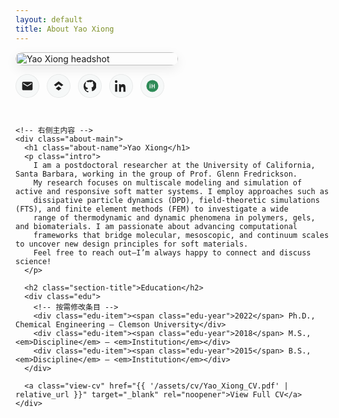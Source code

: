 ```yaml
---
layout: default
title: About Yao Xiong
---
```


<style>
  :root{
    --accent: seagreen;              /* 主题色：与你之前想要的 seagreen 一致 */
    --text: #222;
    --muted: #666;
    --bg-soft: #f6f8f8;
  }
  .about-wrap{
    display:flex; gap:28px; align-items:flex-start;
    margin: 0 0 2.5rem 0;
    flex-wrap:wrap;                   /* 移动端自动换行 */
  }
  .about-photo{
    width:260px; max-width:100%;
  }
  .about-photo img{
    width:100%; height:auto; display:block;
    border-radius:14px;
    box-shadow:0 6px 18px rgba(0,0,0,.08);
  }
  .social-row{
    margin-top:14px; display:flex; gap:12px; flex-wrap:wrap;
  }
  .social-btn{
    width:38px; height:38px; border-radius:50%;
    display:grid; place-items:center; background:var(--bg-soft);
    box-shadow: inset 0 0 0 1px rgba(0,0,0,.06);
    transition:transform .12s ease, box-shadow .2s ease, background .2s ease;
  }
  .social-btn:hover{ transform:translateY(-1px); box-shadow:0 6px 14px rgba(0,0,0,.10); background:#fff; }
  .social-btn svg{ width:20px; height:20px; fill:var(--text); }
  .social-btn.orcid svg circle{ fill: var(--accent); }
  .social-btn.orcid svg path{ fill:#fff; }
  .about-main{ flex:1 1 420px; min-width:320px; }
  .about-name{ font-size:1.8rem; font-weight:700; margin:.25rem 0 0.75rem; }
  .intro{ font-size:1.02rem; line-height:1.6; color:var(--text); max-width:72ch; }
  .section-title{ font-size:1.1rem; letter-spacing:.02em; margin:1.75rem 0 .75rem; font-weight:700; }

  /* 教育时间轴 */
  .edu{
    position:relative; padding-left:26px;
  }
  .edu::before{
    content:""; position:absolute; left:8px; top:6px; bottom:6px; width:2px; background:rgba(46,139,87,.25);
  }
  .edu-item{ position:relative; margin: .6rem 0 .6rem; color:var(--text); }
  .edu-item::before{
    content:""; position:absolute; left:-18px; top:.45rem;
    width:10px; height:10px; border-radius:50%; background:var(--accent);
    box-shadow: 0 0 0 3px rgba(46,139,87,.15);
  }
  .edu-year{ font-weight:700; margin-right:.4rem; }
  .view-cv{
    display:inline-block; margin-top: .75rem; text-decoration:none; font-weight:600;
    color:var(--accent); border-bottom:2px solid transparent;
  }
  .view-cv:hover{ border-color:var(--accent); }
</style>

<div class="post">
  <div class="about-wrap">
    <!-- 左侧头像 + 社交 -->
    <div class="about-photo">
      <img src="{{ '/assets/img/Yao Xiong_headshot_Transp.jpg' | relative_url }}" alt="Yao Xiong headshot">
      <div class="social-row">
        <!-- 邮件 -->
        <a class="social-btn" href="mailto:yao@example.edu" aria-label="Email">
          <svg viewBox="0 0 24 24" aria-hidden="true"><path d="M20 4H4a2 2 0 0 0-2 2v12c0 1.1.9 2 2 2h16a2 2 0 0 0 2-2V6c0-1.1-.9-2-2-2Zm0 4-8 5L4 8V6l8 5 8-5v2Z"/></svg>
        </a>
        <!-- Google Scholar -->
        <a class="social-btn" href="https://scholar.google.com/citations?user=YOUR_ID" target="_blank" rel="noopener" aria-label="Google Scholar">
          <svg viewBox="0 0 24 24" aria-hidden="true"><path d="m12 3 9 7-3.5 2.7L12 8.5 6.5 12.7 3 10l9-7Zm0 9.7 5.5 4-5.5 4-5.5-4 5.5-4Z"/></svg>
        </a>
        <!-- GitHub -->
        <a class="social-btn" href="https://github.com/yaoxiong-p" target="_blank" rel="noopener" aria-label="GitHub">
          <svg viewBox="0 0 24 24" aria-hidden="true"><path d="M12 .5A12 12 0 0 0 0 12.7c0 5.4 3.4 9.9 8.2 11.5.6.1.8-.3.8-.6v-2c-3.3.7-4-1.6-4-1.6-.5-1.3-1.2-1.6-1.2-1.6-1-.7.1-.7.1-.7 1.1.1 1.7 1.1 1.7 1.1 1 .1 1.7-.7 1.9-1a3.1 3.1 0 0 1 .9-1.8C5.2 14.7 3.2 13.8 3.2 10a4.7 4.7 0 0 1 1.3-3.3 4.4 4.4 0 0 1 .1-3.3s1-.3 3.4 1.3a11.8 11.8 0 0 1 6.2 0c2.3-1.6 3.3-1.3 3.3-1.3.5 1 .5 2.3.1 3.3a4.7 4.7 0 0 1 1.3 3.3c0 3.8-2 4.7-4 5a3.4 3.4 0 0 1 1 2.6v3.8c0 .3.2.7.9.6 4.8-1.6 8.2-6.1 8.2-11.5A12 12 0 0 0 12 .5Z"/></svg>
        </a>
        <!-- LinkedIn -->
        <a class="social-btn" href="https://www.linkedin.com/in/YOUR_ID" target="_blank" rel="noopener" aria-label="LinkedIn">
          <svg viewBox="0 0 24 24" aria-hidden="true"><path d="M4.98 3.5C4.98 4.88 3.86 6 2.5 6S0 4.88 0 3.5 1.12 1 2.5 1s2.48 1.12 2.48 2.5ZM.5 8.5h4V23h-4V8.5Zm7 0h3.8v2h.1c.5-1 1.9-2.2 3.9-2.2 4.2 0 5 2.7 5 6.3V23h-4v-5.9c0-1.4 0-3.2-2-3.2s-2.3 1.5-2.3 3.1V23h-4V8.5Z"/></svg>
        </a>
        <!-- ORCID（绿色圆底 + 白色“iD”） -->
        <a class="social-btn orcid" href="https://orcid.org/0000-0000-0000-0000" target="_blank" rel="noopener" aria-label="ORCID">
          <svg viewBox="0 0 100 100" aria-hidden="true">
            <circle cx="50" cy="50" r="48"/>
            <path d="M34.8 68.5V41.5h-6.3v27h6.3Zm-3.1-29.9a3.7 3.7 0 1 0 0-7.4 3.7 3.7 0 0 0 0 7.4ZM44 68.5V34.1h6.2v13.1h12.4V34.1h6.2v34.4h-6.2V52.8H50.2v15.7H44Z"/>
          </svg>
        </a>
      </div>
    </div>

    <!-- 右侧主内容 -->
    <div class="about-main">
      <h1 class="about-name">Yao Xiong</h1>
      <p class="intro">
        I am a postdoctoral researcher at the University of California, Santa Barbara, working in the group of Prof. Glenn Fredrickson. 
        My research focuses on multiscale modeling and simulation of active and responsive soft matter systems. I employ approaches such as
        dissipative particle dynamics (DPD), field-theoretic simulations (FTS), and finite element methods (FEM) to investigate a wide
        range of thermodynamic and dynamic phenomena in polymers, gels, and biomaterials. I am passionate about advancing computational
        frameworks that bridge molecular, mesoscopic, and continuum scales to uncover new design principles for soft materials.
        Feel free to reach out—I’m always happy to connect and discuss science!
      </p>

      <h2 class="section-title">Education</h2>
      <div class="edu">
        <!-- 按需修改条目 -->
        <div class="edu-item"><span class="edu-year">2022</span> Ph.D., Chemical Engineering — Clemson University</div>
        <div class="edu-item"><span class="edu-year">2018</span> M.S., <em>Discipline</em> — <em>Institution</em></div>
        <div class="edu-item"><span class="edu-year">2015</span> B.S., <em>Discipline</em> — <em>Institution</em></div>
      </div>

      <a class="view-cv" href="{{ '/assets/cv/Yao_Xiong_CV.pdf' | relative_url }}" target="_blank" rel="noopener">View Full CV</a>
    </div>
  </div>
</div>
